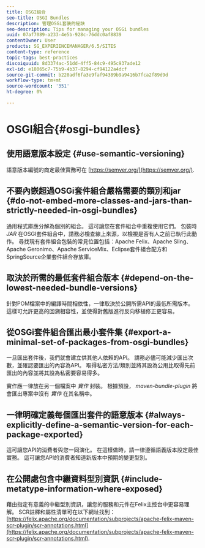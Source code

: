 ```yaml
---
title: OSGI組合
seo-title: OSGI Bundles
description: 管理OSGi套裝的秘訣
seo-description: Tips for managing your OSGi bundles
uuid: 07af7089-a233-4e5b-928c-76ddc0af8839
contentOwner: User
products: SG_EXPERIENCEMANAGER/6.5/SITES
content-type: reference
topic-tags: best-practices
discoiquuid: 8d3374ac-51dd-4ff5-84c9-495c937ade12
exl-id: e18065c7-75b9-4b37-8294-cf94122a4dcf
source-git-commit: b220adf6fa3e9faf94389b9a9416b7fca2f89d9d
workflow-type: tm+mt
source-wordcount: '351'
ht-degree: 0%

---
```


# OSGI組合{#osgi-bundles}

## 使用語意版本設定 {#use-semantic-versioning}

語意版本編號的商定最佳實務可在 [https://semver.org/](https://semver.org/).

## 不要內嵌超過OSGi套件組合嚴格需要的類別和jar {#do-not-embed-more-classes-and-jars-than-strictly-needed-in-osgi-bundles}

通用程式庫應分解為個別的組合。 這可讓您在套件組合中重複使用它們。 包裝時 *JAR* 在OSGI套件組合中，請務必檢查線上來源，以檢視是否有人之前已執行此動作。 尋找現有套件組合包裝的常見位置包括：Apache Felix、Apache Sling、Apache Geronimo、Apache ServiceMix、Eclipse套件組合配方和SpringSource企業套件組合存放庫。

## 取決於所需的最低套件組合版本 {#depend-on-the-lowest-needed-bundle-versions}

針對POM檔案中的編譯時間相依性，一律取決於公開所需API的最低所需版本。 這樣可允許更高的回溯相容性，並使得對舊版進行反向移植修正更容易。

## 從OSGi套件組合匯出最小套件集 {#export-a-minimal-set-of-packages-from-osgi-bundles}

一旦匯出套件後，我們就會建立供其他人依賴的API。 請務必儘可能減少匯出次數，並確認要匯出的內容為API。 取得私密方法/類別並將其設為公用比取得先前匯出的內容並將其設為私密要容易得多。

實作應一律放在另一個檔案中 *實作* 封裝。 根據預設， *maven-bundle-plugin* 將會匯出專案中沒有 *實作* 在其名稱中。

## 一律明確定義每個匯出套件的語意版本 {#always-explicitly-define-a-semantic-version-for-each-package-exported}

這可讓您API的消費者與您一同演化。 在這樣做時，請一律遵循語義版本設定最佳實務。 這可讓您API的消費者知道新版本中預期的變更型別。

## 在公開處包含中繼資料型別資訊 {#include-metatype-information-where-exposed}

藉由指定有意義的中繼型別資訊，讓您的服務和元件在Felix主控台中更容易理解。 SCR註釋和屬性清單可在以下網址找到： [https://felix.apache.org/documentation/subprojects/apache-felix-maven-scr-plugin/scr-annotations.html](https://felix.apache.org/documentation/subprojects/apache-felix-maven-scr-plugin/scr-annotations.html).
